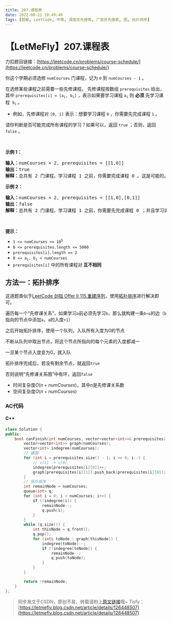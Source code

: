 ```yaml
---
title: 207.课程表
date: 2022-08-21 10:49:40
tags: [题解, LeetCode, 中等, 深度优先搜索, 广度优先搜索, 图, 拓扑排序]
---
```


# 【LetMeFly】207.课程表

力扣题目链接：[https://leetcode.cn/problems/course-schedule/](https://leetcode.cn/problems/course-schedule/)

<p>你这个学期必须选修 <code>numCourses</code> 门课程，记为 <code>0</code> 到 <code>numCourses - 1</code> 。</p>

<p>在选修某些课程之前需要一些先修课程。 先修课程按数组 <code>prerequisites</code> 给出，其中 <code>prerequisites[i] = [a<sub>i</sub>, b<sub>i</sub>]</code> ，表示如果要学习课程 <code>a<sub>i</sub></code> 则 <strong>必须</strong> 先学习课程  <code>b<sub>i</sub></code><sub> </sub>。</p>

<ul>
	<li>例如，先修课程对 <code>[0, 1]</code> 表示：想要学习课程 <code>0</code> ，你需要先完成课程 <code>1</code> 。</li>
</ul>

<p>请你判断是否可能完成所有课程的学习？如果可以，返回 <code>true</code> ；否则，返回 <code>false</code> 。</p>

<p> </p>

<p><strong>示例 1：</strong></p>

<pre>
<strong>输入：</strong>numCourses = 2, prerequisites = [[1,0]]
<strong>输出：</strong>true
<strong>解释：</strong>总共有 2 门课程。学习课程 1 之前，你需要完成课程 0 。这是可能的。</pre>

<p><strong>示例 2：</strong></p>

<pre>
<strong>输入：</strong>numCourses = 2, prerequisites = [[1,0],[0,1]]
<strong>输出：</strong>false
<strong>解释：</strong>总共有 2 门课程。学习课程 1 之前，你需要先完成​课程 0 ；并且学习课程 0 之前，你还应先完成课程 1 。这是不可能的。</pre>

<p> </p>

<p><strong>提示：</strong></p>

<ul>
	<li><code>1 <= numCourses <= 10<sup>5</sup></code></li>
	<li><code>0 <= prerequisites.length <= 5000</code></li>
	<li><code>prerequisites[i].length == 2</code></li>
	<li><code>0 <= a<sub>i</sub>, b<sub>i</sub> < numCourses</code></li>
	<li><code>prerequisites[i]</code> 中的所有课程对 <strong>互不相同</strong></li>
</ul>


    
## 方法一：拓扑排序

这道题类似于[LeetCode 剑指 Offer II 115.重建序列](https://blog.tisfy.eu.org/2022/07/23/LeetCode%20%E5%89%91%E6%8C%87%20Offer%20II%200115.%20%E9%87%8D%E5%BB%BA%E5%BA%8F%E5%88%97/)，使用[拓扑排序](https://blog.tisfy.eu.org/tags/%E6%8B%93%E6%89%91%E6%8E%92%E5%BA%8F/)进行解决即可。

遍历每一个“先修课关系”，如果学习```a```前必须先学习```b```，那么就构建一条```b→a```的边（```b```指向的节点中添加```a```，```a```的入度```+1```）

之后开始拓扑排序，使用一个队列，入队所有入度为$0$的节点

不断从队列中取出节点，将这个节点所指向的每个元素的入度都减一

一旦某个节点入度变为$0$，就入队

拓扑排序完成后，若没有剩余节点，就返回```true```

否则说明“先修课关系图”中有环，返回```false```

+ 时间复杂度$O(n + numCourses)$，其中$n$是先修课关系数
+ 空间复杂度$O(n + numCourses)$

### AC代码

#### C++

```cpp
class Solution {
public:
    bool canFinish(int numCourses, vector<vector<int>>& prerequisites) {
        vector<vector<int>> graph(numCourses);
        vector<int> indegree(numCourses);
        // 建图
        for (int i = prerequisites.size() - 1; i >= 0; i--) {
            // v[1] -> v[0]
            indegree[prerequisites[i][0]]++;
            graph[prerequisites[i][1]].push_back(prerequisites[i][0]);
        }
        // 拓扑排序
        int remainNode = numCourses;
        queue<int> q;
        for (int i = 0; i < numCourses; i++) {
            if (!indegree[i]) {
                remainNode--;
                q.push(i);
            }
        }
        while (q.size()) {
            int thisNode = q.front();
            q.pop();
            for (int& toNode : graph[thisNode]) {
                indegree[toNode]--;
                if (!indegree[toNode]) {
                    remainNode--;
                    q.push(toNode);
                }
            }
        }

        return !remainNode;
    }
};
```

> 同步发文于CSDN，原创不易，转载请附上[原文链接](https://blog.tisfy.eu.org/2022/08/21/LeetCode%200207.%E8%AF%BE%E7%A8%8B%E8%A1%A8/)哦~
> Tisfy：[https://letmefly.blog.csdn.net/article/details/126448507](https://letmefly.blog.csdn.net/article/details/126448507)

